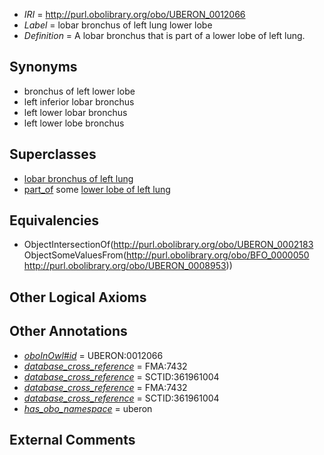  * *IRI* = http://purl.obolibrary.org/obo/UBERON_0012066
 * *Label* = lobar bronchus of left lung lower lobe
 * *Definition* = A lobar bronchus that is part of a lower lobe of left lung.

## Synonyms

 * bronchus of left lower lobe
 * left inferior lobar bronchus
 * left lower lobar bronchus
 * left lower lobe bronchus

## Superclasses

 * [lobar bronchus of left lung](../../UBERON/05/UBERON_0003405.md)
 * [part_of](../../BFO/50/BFO_0000050.md) some [lower lobe of left lung](../../UBERON/53/UBERON_0008953.md)

## Equivalencies

 * ObjectIntersectionOf(<http://purl.obolibrary.org/obo/UBERON_0002183> ObjectSomeValuesFrom(<http://purl.obolibrary.org/obo/BFO_0000050> <http://purl.obolibrary.org/obo/UBERON_0008953>))

## Other Logical Axioms


## Other Annotations

 * *[oboInOwl#id](../../id/oboInOwl#id.md)* = UBERON:0012066
 * *[database_cross_reference](../../ef/oboInOwl#hasDbXref.md)* = FMA:7432
 * *[database_cross_reference](../../ef/oboInOwl#hasDbXref.md)* = SCTID:361961004
 * *[database_cross_reference](../../ef/oboInOwl#hasDbXref.md)* = FMA:7432
 * *[database_cross_reference](../../ef/oboInOwl#hasDbXref.md)* = SCTID:361961004
 * *[has_obo_namespace](../../ce/oboInOwl#hasOBONamespace.md)* = uberon

## External Comments

